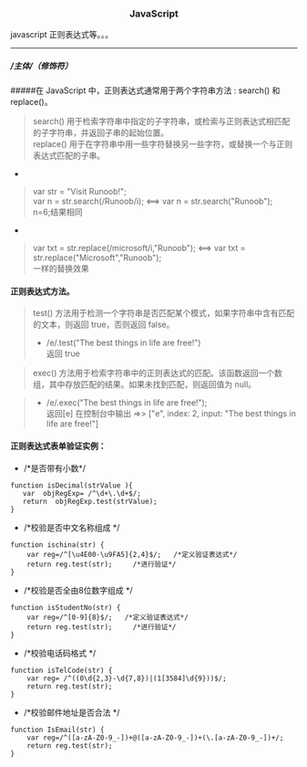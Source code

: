 ### <center>JavaScript
javascript 正则表达式等。。。
***
##### /主体/（修饰符）
#####在 JavaScript 中，正则表达式通常用于两个字符串方法 : search() 和 replace()。
> search() 用于检索字符串中指定的子字符串，或检索与正则表达式相匹配的子字符串，并返回子串的起始位置。  
> replace() 用于在字符串中用一些字符替换另一些字符，或替换一个与正则表达式匹配的子串。

*
> var str = "Visit Runoob!";   
var n = str.search(/Runoob/i); <==> var n = str.search("Runoob");   
n=6;结果相同

*
> var txt = str.replace(/microsoft/i,"Runoob"); <==> var txt = str.replace("Microsoft","Runoob");  
> 一样的替换效果
#### 正则表达式方法。
> test() 方法用于检测一个字符串是否匹配某个模式，如果字符串中含有匹配的文本，则返回 true，否则返回 false。  
> 
>* /e/.test("The best things in life are free!")  
> 返回 true

> exec() 方法用于检索字符串中的正则表达式的匹配。该函数返回一个数组，其中存放匹配的结果。如果未找到匹配，则返回值为 null。  

>* /e/.exec("The best things in life are free!");  
>返回[e] 在控制台中输出 =>> ["e", index: 2, input: "The best things in life are free!"]
#### 正则表达式表单验证实例：

* /\*是否带有小数*/  
```
function isDecimal(strValue ){  
   var  objRegExp= /^\d+\.\d+$/;
   return  objRegExp.test(strValue);  
}
```  
* /*校验是否中文名称组成 */
```
function ischina(str) {
    var reg=/^[\u4E00-\u9FA5]{2,4}$/;   /*定义验证表达式*/
    return reg.test(str);     /*进行验证*/
}
```  
* /*校验是否全由8位数字组成 */
```
function isStudentNo(str) {
    var reg=/^[0-9]{8}$/;   /*定义验证表达式*/
    return reg.test(str);     /*进行验证*/
}
```
* /*校验电话码格式 */
```
function isTelCode(str) {
    var reg= /^((0\d{2,3}-\d{7,8})|(1[3584]\d{9}))$/;
    return reg.test(str);
}
```
* /*校验邮件地址是否合法 */
```
function IsEmail(str) {
    var reg=/^([a-zA-Z0-9_-])+@([a-zA-Z0-9_-])+(\.[a-zA-Z0-9_-])+/;
    return reg.test(str);
}
```